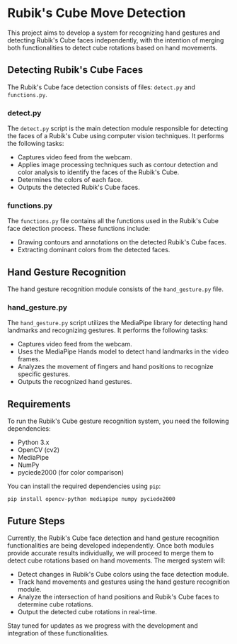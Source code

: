# Rubik's Cube Move Detection

This project aims to develop a system for recognizing hand gestures and detecting Rubik's Cube faces independently, with the intention of merging both functionalities to detect cube rotations based on hand movements.

## Detecting Rubik's Cube Faces
The Rubik's Cube face detection consists of files: `detect.py` and `functions.py`.

### detect.py
The `detect.py` script is the main detection module responsible for detecting the faces of a Rubik's Cube using computer vision techniques. It performs the following tasks:

- Captures video feed from the webcam.
- Applies image processing techniques such as contour detection and color analysis to identify the faces of the Rubik's Cube.
- Determines the colors of each face.
- Outputs the detected Rubik's Cube faces.

### functions.py
The `functions.py` file contains all the functions used in the Rubik's Cube face detection process. These functions include:

- Drawing contours and annotations on the detected Rubik's Cube faces.
- Extracting dominant colors from the detected faces.

## Hand Gesture Recognition
The hand gesture recognition module consists of the `hand_gesture.py` file.

### hand_gesture.py
The `hand_gesture.py` script utilizes the MediaPipe library for detecting hand landmarks and recognizing gestures. It performs the following tasks:

- Captures video feed from the webcam.
- Uses the MediaPipe Hands model to detect hand landmarks in the video frames.
- Analyzes the movement of fingers and hand positions to recognize specific gestures.
- Outputs the recognized hand gestures.

## Requirements
To run the Rubik's Cube gesture recognition system, you need the following dependencies:

- Python 3.x
- OpenCV (cv2)
- MediaPipe
- NumPy
- pyciede2000 (for color comparison)

You can install the required dependencies using `pip`:
```
pip install opencv-python mediapipe numpy pyciede2000
```

## Future Steps
Currently, the Rubik's Cube face detection and hand gesture recognition functionalities are being developed independently. Once both modules provide accurate results individually, we will proceed to merge them to detect cube rotations based on hand movements. The merged system will:

- Detect changes in Rubik's Cube colors using the face detection module.
- Track hand movements and gestures using the hand gesture recognition module.
- Analyze the intersection of hand positions and Rubik's Cube faces to determine cube rotations.
- Output the detected cube rotations in real-time.

Stay tuned for updates as we progress with the development and integration of these functionalities.

